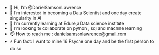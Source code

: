 - 👋 Hi, I’m @DanielSamsonLawrence
- 👀 I’m interested in becoming a Data Scientist and one day create singularity in AI
- 🌱 I’m currently learning at Edure,a Data science institute
- 💞️ I’m looking to collaborate on python , sql and machine learning
- 📫 How to reach me : danielsamsonlawrence@gmail.com
- ⚡ Fun fact: I want to mine 16 Psyche one day and be the first person to do so 

<!---
DanielSamsonLawrence/DanielSamsonLawrence is a ✨ special ✨ repository because its `README.md` (this file) appears on your GitHub profile.
You can click the Preview link to take a look at your changes.
--->
